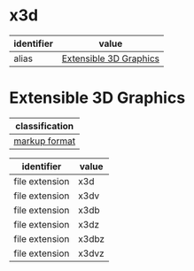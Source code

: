 # x3d

| identifier     | value
| -------------- | -----
| alias          | [Extensible 3D Graphics](#extensible-3d-graphics)

# Extensible 3D Graphics

| classification
| --------------
| [markup format](markup.md)

| identifier     | value
| -------------- | -----
| file extension | x3d
| file extension | x3dv
| file extension | x3db
| file extension | x3dz
| file extension | x3dbz
| file extension | x3dvz